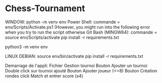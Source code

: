 # Chess-Tournament
WINDOW:
python -m venv env
Power Shell: commande = env/Scripts/Activate.ps1 (However, you might run into the following error when you try to run the script
otherwise Git Bash (MINGW64):
commande = source env/Scripts/activate
pip install -r requirements.txt


python3 -m venv env

LINUX DEBIAN:
source env/bin/activate
pip install -r requirements.txt    



Demarrage de l'appli: Fichier
                      Gestion tournoi
                                     Bouton Ajouter un tournoi
                                            Double click sur tournoi ajouté
                                                                           Bouton Ajouter joueur (<=8)
                                                                                                      Bouton Création rondes
                                                                                                                            click Match et entrer score (x4)

                                                                                                                     
